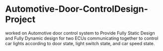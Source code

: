 # Automotive-Door-ControlDesign-Project
worked on Automotive door control system to Provide Fully Static Design and Fully Dynamic design for two ECUs communicating together to control car lights according to door state, light switch state, and car speed state.
